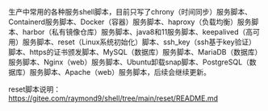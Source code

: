 生产中常用的各种服务shell脚本，目前只写了chrony（时间同步）服务脚本、Containerd服务脚本、Docker（容器）服务脚本、haproxy（负载均衡）服务脚本、harbor（私有镜像仓库）服务脚本、java8和11服务脚本、keepalived（高可用）服务脚本、reset（Linux系统初始化）脚本、ssh_key（ssh基于key验证）脚本、https的证书颁发脚本、MySQL（数据库）服务脚本、MariaDB（数据库）服务脚本、Nginx（web）服务脚本、Ubuntu卸载snap脚本、PostgreSQL（数据库）服务脚本、Apache（web）服务脚本，后续会继续更新。

reset脚本说明：https://gitee.com/raymond9/shell/tree/main/reset/README.md
